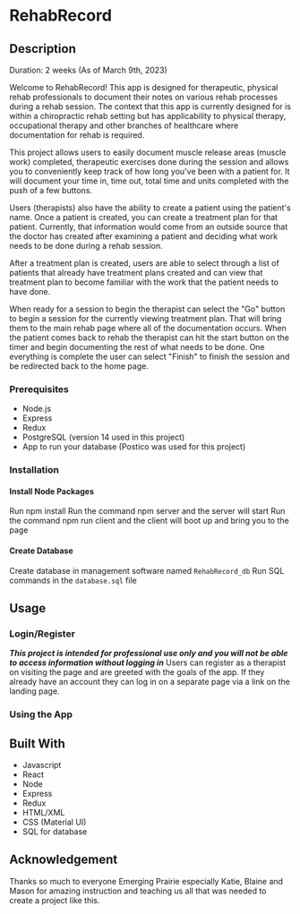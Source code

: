 # RehabRecord

## Description

Duration: 2 weeks (As of March 9th, 2023)

Welcome to RehabRecord! This app is designed for therapeutic, physical rehab professionals to document their notes on various rehab processes during a rehab session. The context that this app is currently designed for is within a chiropractic rehab setting but has applicability to physical therapy, occupational therapy and other branches of healthcare where documentation for rehab is required.

This project allows users to easily document muscle release areas (muscle work) completed, therapeutic exercises done during the session and allows you to conveniently keep track of how long you've been with a patient for. It will document your time in, time out, total time and units completed with the push of a few buttons.

Users (therapists) also have the ability to create a patient using the patient's name. Once a patient is created, you can create a treatment plan for that patient. Currently, that information would come from an outside source that the doctor has created after examining a patient and deciding what work needs to be done during a rehab session.

After a treatment plan is created, users are able to select through a list of patients that already have treatment plans created and can view that treatment plan to become familiar with the work that the patient needs to have done.

When ready for a session to begin the therapist can select the "Go" button to begin a session for the currently viewing treatment plan.
That will bring them to the main rehab page where all of the documentation occurs. When the patient comes back to rehab the therapist can hit the start button on the timer and begin documenting the rest of what needs to be done. One everything is complete the user can select "Finish" to finish the session and be redirected back to the home page.

### Prerequisites

- Node.js
- Express
- Redux
- PostgreSQL (version 14 used in this project)
- App to run your database (Postico was used for this project)

### Installation

#### Install Node Packages

Run npm install
Run the command npm server and the server will start
Run the command npm run client and the client will boot up and bring you to the page

#### Create Database

Create database in management software named `RehabRecord_db`
Run SQL commands in the `database.sql` file

## Usage

### Login/Register

**_This project is intended for professional use only and you will not be able to access information without logging in_**
Users can register as a therapist on visiting the page and are greeted with the goals of the app. If they already have an account they can log in on a separate page via a link on the landing page.

### Using the App

## Built With

- Javascript
- React
- Node
- Express
- Redux
- HTML/XML
- CSS (Material UI)
- SQL for database

## Acknowledgement

Thanks so much to everyone Emerging Prairie especially Katie, Blaine and Mason for amazing instruction and teaching us all that was needed to create a project like this.
